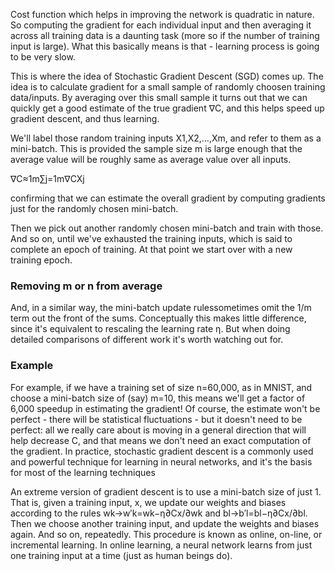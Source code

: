 
Cost function which helps in improving the network is quadratic in nature. So computing the gradient for each individual input and then averaging it across all training data is a daunting task (more so if the number of training input is large). What this basically means is that - learning process is going to be very slow. 

This is where the idea of Stochastic Gradient Descent (SGD) comes up. The idea is to calculate gradient for a small sample of randomly choosen training data/inputs. By averaging over this small sample it turns out that we can quickly get a good estimate of the true gradient ∇C, and this helps speed up gradient descent, and thus learning.

We'll label those random training inputs X1,X2,…,Xm, and refer to them as a mini-batch. This is provided the sample size m is large enough that the average value will be roughly same as average value over all inputs. 

∇C≈1m∑j=1m∇CXj

confirming that we can estimate the overall gradient by computing gradients just for the randomly chosen mini-batch.

Then we pick out another randomly chosen mini-batch and train with those. And so on, until we've exhausted the training inputs, which is said to complete an epoch of training. At that point we start over with a new training epoch.

### Removing m or n from average
And, in a similar way, the mini-batch update rulessometimes omit the 1/m term out the front of the sums. Conceptually this makes little difference, since it's equivalent to rescaling the learning rate η. But when doing detailed comparisons of different work it's worth watching out for.

### Example
For example, if we have a training set of size n=60,000, as in MNIST, and choose a mini-batch size of (say) m=10, this means we'll get a factor of 6,000 speedup in estimating the gradient! Of course, the estimate won't be perfect - there will be statistical fluctuations - but it doesn't need to be perfect: all we really care about is moving in a general direction that will help decrease C, and that means we don't need an exact computation of the gradient. In practice, stochastic gradient descent is a commonly used and powerful technique for learning in neural networks, and it's the basis for most of the learning techniques 

An extreme version of gradient descent is to use a mini-batch size of just 1. That is, given a training input, x, we update our weights and biases according to the rules wk→w′k=wk−η∂Cx/∂wk and bl→b′l=bl−η∂Cx/∂bl. Then we choose another training input, and update the weights and biases again. And so on, repeatedly. This procedure is known as online, on-line, or incremental learning. In online learning, a neural network learns from just one training input at a time (just as human beings do). 
